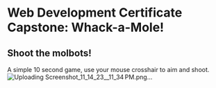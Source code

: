 # Web Development Certificate Capstone: Whack-a-Mole!

## Shoot the molbots!
A simple 10 second game, use your mouse crosshair to aim and shoot.
![Uploading Screenshot_11_14_23__11_34 PM.png…]()
